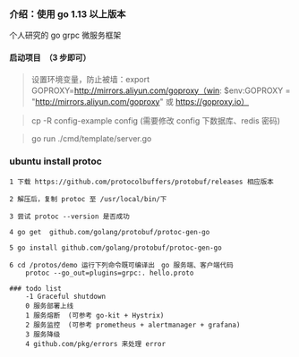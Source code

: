 ### 介绍：使用 go 1.13 以上版本
个人研究的 go grpc 微服务框架

#### 启动项目　（3 步即可）
> 设置环境变量，防止被墙：export GOPROXY=http://mirrors.aliyun.com/goproxy（win: $env:GOPROXY = "http://mirrors.aliyun.com/goproxy" 或 https://goproxy.io）

> cp -R config-example config (需要修改 config 下数据库、redis 密码)

> go run ./cmd/template/server.go

### ubuntu install protoc
    1 下载 https://github.com/protocolbuffers/protobuf/releases 相应版本

    2 解压后，复制 protoc 至 /usr/local/bin/下

    3 尝试 protoc --version 是否成功

    4 go get  github.com/golang/protobuf/protoc-gen-go

    5 go install github.com/golang/protobuf/protoc-gen-go

    6 cd /protos/demo 运行下列命令既可编译出　go 服务端、客户端代码
        protoc --go_out=plugins=grpc:. hello.proto

```
### todo list
    -1 Graceful shutdown 
    0 服务部署上线
    1 服务熔断  (可参考 go-kit + Hystrix)
    2 服务监控  (可参考 prometheus + alertmanager + grafana)
    3 服务降级
    4 github.com/pkg/errors 来处理 error